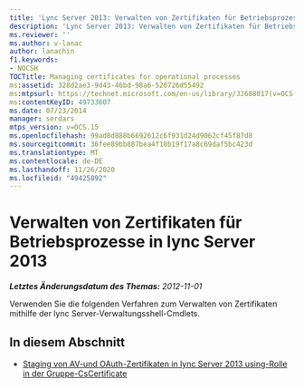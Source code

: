 ```yaml
---
title: 'Lync Server 2013: Verwalten von Zertifikaten für Betriebsprozesse'
description: 'Lync Server 2013: Verwalten von Zertifikaten für Betriebsprozesse.'
ms.reviewer: ''
ms.author: v-lanac
author: lanachin
f1.keywords:
- NOCSH
TOCTitle: Managing certificates for operational processes
ms:assetid: 328d2ae3-9d43-46bd-98a6-520726d55492
ms:mtpsurl: https://technet.microsoft.com/en-us/library/JJ688017(v=OCS.15)
ms:contentKeyID: 49733607
ms.date: 07/23/2014
manager: serdars
mtps_version: v=OCS.15
ms.openlocfilehash: 99ad8d888b6692612c6f931d24d9062cf45f87d8
ms.sourcegitcommit: 36fee89bb887bea4f18b19f17a8c69daf5bc423d
ms.translationtype: MT
ms.contentlocale: de-DE
ms.lasthandoff: 11/26/2020
ms.locfileid: "49425892"
---
```

# <a name="managing-certificates-for-operational-processes-in-lync-server-2013"></a>Verwalten von Zertifikaten für Betriebsprozesse in lync Server 2013

<div data-xmlns="http://www.w3.org/1999/xhtml">

<div class="topic" data-xmlns="http://www.w3.org/1999/xhtml" data-msxsl="urn:schemas-microsoft-com:xslt" data-cs="https://msdn.microsoft.com/">

<div data-asp="https://msdn2.microsoft.com/asp">



</div>

<div id="mainSection">

<div id="mainBody">

<span> </span>

_**Letztes Änderungsdatum des Themas:** 2012-11-01_

Verwenden Sie die folgenden Verfahren zum Verwalten von Zertifikaten mithilfe der lync Server-Verwaltungsshell-Cmdlets.

<div>

## <a name="in-this-section"></a>In diesem Abschnitt

  - [Staging von AV-und OAuth-Zertifikaten in lync Server 2013 using-Rolle in der Gruppe-CsCertificate](lync-server-2013-staging-av-and-oauth-certificates-using-roll-in-https://docs.microsoft.com/powershell/module/skype/Set-CsCertificate)

</div>

</div>

<span> </span>

</div>

</div>

</div>

